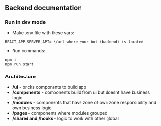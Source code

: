## Backend documentation
### Run in dev mode
* Make .env file with these vars:
```
REACT_APP_SERVER_API= //url where your bot (backend) is located
```
* Run commands:
```
npm i
npm run start
```

### Architecture
* **/ui** - bricks components to build app
* **/components** - components build from ui but doesnt have business logic
* **/modules** - components that have zone of own zone responsibility and own business logic
* **/pages** - components where modules grouped
* **/shared and /hooks** - logic to work with other global


